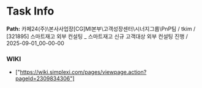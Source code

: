 # Task Info

**Path:** 카페24(주)\본사사업장\[CG]MI본부\고객성장센터\시너지그룹\PnP팀 / tkim / [321895] 스마트재고 외부 컨설팅 _ 스마트재고 신규 고객대상 외부 컨설팅 진행 / 2025-09-01_00-00-00

### WIKI
- ["https://wiki.simplexi.com/pages/viewpage.action?pageId=2309834306"]

